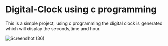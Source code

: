 # Digital-Clock using c programming

This is a simple project, using c programming the digital clock is generated which will display the seconds,time and hour.


![Screenshot (36)](https://user-images.githubusercontent.com/74854579/125266875-e4633700-e323-11eb-8c60-b13a41bf154f.png)
